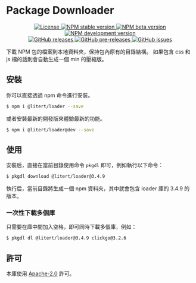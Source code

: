 # Package Downloader

<p align="center">
    <a href="https://github.com/maiyun/package-downloader/blob/master/LICENSE">
        <img alt="License" src="https://img.shields.io/github/license/maiyun/package-downloader?color=blue" />
    </a>
    <a href="https://www.npmjs.com/package/package-downloader">
        <img alt="NPM stable version" src="https://img.shields.io/npm/v/package-downloader?color=brightgreen&logo=npm" />
        <img alt="NPM beta version" src="https://img.shields.io/npm/v/package-downloader/beta?color=yellowgreen&logo=npm" />
        <img alt="NPM development version" src="https://img.shields.io/npm/v/package-downloader/dev?color=yellow&logo=npm" />
    </a><br>
    <a href="https://github.com/maiyun/package-downloader/releases">
        <img alt="GitHub releases" src="https://img.shields.io/github/v/release/maiyun/package-downloader?color=brightgreen&logo=github" />
        <img alt="GitHub pre-releases" src="https://img.shields.io/github/v/release/maiyun/package-downloader?color=yellow&logo=github&include_prereleases" />
    </a>
    <a href="https://github.com/maiyun/package-downloader/issues">
        <img alt="GitHub issues" src="https://img.shields.io/github/issues/maiyun/package-downloader?color=blue&logo=github" />
    </a>
</p>

下載 NPM 包的檔案到本地資料夾，保持包內原有的目錄結構。 如果包含 css 和 js 檔的話則會自動生成一個 min 的壓縮版。

## 安裝

你可以直接透過 npm 命令進行安裝。

```sh
$ npm i @litert/loader --save
```

或者安裝最新的開發版來體驗最新的功能。

```sh
$ npm i @litert/loader@dev --save
```

## 使用

安裝后，直接在當前目錄使用命令 `pkgdl` 即可，例如執行以下命令：

```sh
$ pkgdl download @litert/loader@3.4.9
```

執行后，當前目錄將生成一個 npm 資料夾，其中就會包含 loader 庫的 3.4.9 的版本。

### 一次性下載多個庫

只需要在庫中間加入空格，即可同時下載多個庫，例如：

```sh
$ pkgdl dl @litert/loader@3.4.9 clickgo@3.2.6
```

## 許可

本庫使用 [Apache-2.0](./LICENSE) 許可。